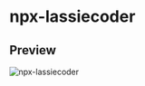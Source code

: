 # npx-lassiecoder

## Preview

![npx-lassiecoder](https://github.com/lassiecoder/npx-lassiecoder/assets/17312616/ce5698ff-1615-477e-97e2-ccbbc65c1356)
